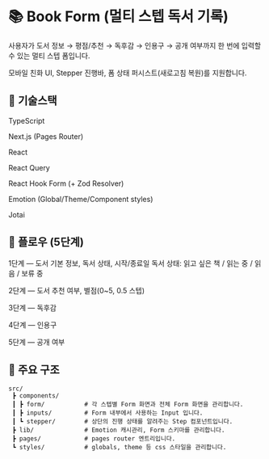 # 📚 Book Form (멀티 스텝 독서 기록)

사용자가 도서 정보 → 평점/추천 → 독후감 → 인용구 → 공개 여부까지 한 번에 입력할 수 있는 멀티 스텝 폼입니다.

모바일 친화 UI, Stepper 진행바, 폼 상태 퍼시스트(새로고침 복원)를 지원합니다.

## 🔧 기술스택
TypeScript

Next.js (Pages Router)

React

React Query

React Hook Form (+ Zod Resolver)

Emotion (Global/Theme/Component styles)

Jotai

## 🧭 플로우 (5단계)
1단계 — 도서 기본 정보, 독서 상태, 시작/종료일
독서 상태: 읽고 싶은 책 / 읽는 중 / 읽음 / 보류 중

2단계 — 도서 추천 여부, 별점(0~5, 0.5 스텝)

3단계 — 독후감

4단계 — 인용구

5단계 — 공개 여부


## 📁 주요 구조
```
src/
 ┣ components/
 ┃ ┣ form/           # 각 스텝별 Form 화면과 전체 Form 화면을 관리합니다.
 ┃ ┣ inputs/         # Form 내부에서 사용하는 Input 입니다.
 ┃ ┗ stepper/        # 상단의 진행 상태를 알려주는 Step 컴포넌트입니다.
 ┣ lib/              # Emotion 캐시관리, Form 스키마를 관리합니다.
 ┣ pages/            # pages router 엔트리입니다.
 ┗ styles/           # globals, theme 등 css 스타일을 관리합니다.
```
